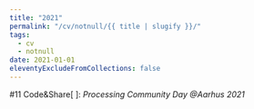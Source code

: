 ```yaml
---
title: "2021"
permalink: "/cv/notnull/{{ title | slugify }}/"
tags:
  - cv
  - notnull
date: 2021-01-01
eleventyExcludeFromCollections: false
---
```


#11 Code&amp;Share[&nbsp;]: <em>Processing Community Day @Aarhus 2021</em>